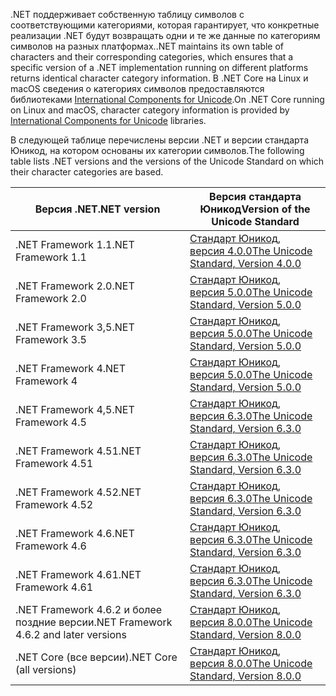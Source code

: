  <span data-ttu-id="f0d1d-101">.NET поддерживает собственную таблицу символов с соответствующими категориями, которая гарантирует, что конкретные реализации .NET будут возвращать одни и те же данные по категориям символов на разных платформах.</span><span class="sxs-lookup"><span data-stu-id="f0d1d-101">.NET maintains its own table of characters and their corresponding categories, which ensures that a specific version of a .NET implementation running on different platforms returns identical character category information.</span></span> <span data-ttu-id="f0d1d-102">В .NET Core на Linux и macOS сведения о категориях символов предоставляются библиотеками [International Components for Unicode](http://site.icu-project.org/).</span><span class="sxs-lookup"><span data-stu-id="f0d1d-102">On .NET Core running on Linux and macOS, character category information is provided by  [International Components for Unicode](http://site.icu-project.org/) libraries.</span></span>
 
 <span data-ttu-id="f0d1d-103">В следующей таблице перечислены версии .NET и версии стандарта Юникод, на котором основаны их категории символов.</span><span class="sxs-lookup"><span data-stu-id="f0d1d-103">The following table lists .NET versions and the versions of the Unicode Standard on which their character categories are based.</span></span>   
  
|<span data-ttu-id="f0d1d-104">Версия .NET</span><span class="sxs-lookup"><span data-stu-id="f0d1d-104">.NET version</span></span>|<span data-ttu-id="f0d1d-105">Версия стандарта Юникод</span><span class="sxs-lookup"><span data-stu-id="f0d1d-105">Version of the Unicode Standard</span></span>|  
|----------------------------|-------------------------------------|  
|<span data-ttu-id="f0d1d-106">.NET Framework 1.1</span><span class="sxs-lookup"><span data-stu-id="f0d1d-106">.NET Framework 1.1</span></span>|[<span data-ttu-id="f0d1d-107">Стандарт Юникод, версия 4.0.0</span><span class="sxs-lookup"><span data-stu-id="f0d1d-107">The Unicode Standard, Version 4.0.0</span></span>](https://www.unicode.org/versions/Unicode4.0.0/)|  
|<span data-ttu-id="f0d1d-108">.NET Framework 2.0</span><span class="sxs-lookup"><span data-stu-id="f0d1d-108">.NET Framework 2.0</span></span>|[<span data-ttu-id="f0d1d-109">Стандарт Юникод, версия 5.0.0</span><span class="sxs-lookup"><span data-stu-id="f0d1d-109">The Unicode Standard, Version 5.0.0</span></span>](https://www.unicode.org/versions/Unicode5.0.0)|  
|<span data-ttu-id="f0d1d-110">.NET Framework 3,5</span><span class="sxs-lookup"><span data-stu-id="f0d1d-110">.NET Framework 3.5</span></span>|[<span data-ttu-id="f0d1d-111">Стандарт Юникод, версия 5.0.0</span><span class="sxs-lookup"><span data-stu-id="f0d1d-111">The Unicode Standard, Version 5.0.0</span></span>](https://www.unicode.org/versions/Unicode5.0.0)|  
|<span data-ttu-id="f0d1d-112">.NET Framework 4</span><span class="sxs-lookup"><span data-stu-id="f0d1d-112">.NET Framework 4</span></span>|[<span data-ttu-id="f0d1d-113">Стандарт Юникод, версия 5.0.0</span><span class="sxs-lookup"><span data-stu-id="f0d1d-113">The Unicode Standard, Version 5.0.0</span></span>](https://www.unicode.org/versions/Unicode5.0.0)|  
|<span data-ttu-id="f0d1d-114">.NET Framework 4,5</span><span class="sxs-lookup"><span data-stu-id="f0d1d-114">.NET Framework 4.5</span></span>|[<span data-ttu-id="f0d1d-115">Стандарт Юникод, версия 6.3.0</span><span class="sxs-lookup"><span data-stu-id="f0d1d-115">The Unicode Standard, Version 6.3.0</span></span>](https://www.unicode.org/versions/Unicode6.3.0/)|  
|<span data-ttu-id="f0d1d-116">.NET Framework 4.51</span><span class="sxs-lookup"><span data-stu-id="f0d1d-116">.NET Framework 4.51</span></span>|[<span data-ttu-id="f0d1d-117">Стандарт Юникод, версия 6.3.0</span><span class="sxs-lookup"><span data-stu-id="f0d1d-117">The Unicode Standard, Version 6.3.0</span></span>](https://www.unicode.org/versions/Unicode6.3.0/)|  
|<span data-ttu-id="f0d1d-118">.NET Framework 4.52</span><span class="sxs-lookup"><span data-stu-id="f0d1d-118">.NET Framework 4.52</span></span>|[<span data-ttu-id="f0d1d-119">Стандарт Юникод, версия 6.3.0</span><span class="sxs-lookup"><span data-stu-id="f0d1d-119">The Unicode Standard, Version 6.3.0</span></span>](https://www.unicode.org/versions/Unicode6.3.0/)|  
|<span data-ttu-id="f0d1d-120">.NET Framework 4.6</span><span class="sxs-lookup"><span data-stu-id="f0d1d-120">.NET Framework 4.6</span></span>|[<span data-ttu-id="f0d1d-121">Стандарт Юникод, версия 6.3.0</span><span class="sxs-lookup"><span data-stu-id="f0d1d-121">The Unicode Standard, Version 6.3.0</span></span>](https://www.unicode.org/versions/Unicode6.3.0/)|  
|<span data-ttu-id="f0d1d-122">.NET Framework 4.61</span><span class="sxs-lookup"><span data-stu-id="f0d1d-122">.NET Framework 4.61</span></span>|[<span data-ttu-id="f0d1d-123">Стандарт Юникод, версия 6.3.0</span><span class="sxs-lookup"><span data-stu-id="f0d1d-123">The Unicode Standard, Version 6.3.0</span></span>](https://www.unicode.org/versions/Unicode6.3.0/)|  
|<span data-ttu-id="f0d1d-124">.NET Framework 4.6.2 и более поздние версии</span><span class="sxs-lookup"><span data-stu-id="f0d1d-124">.NET Framework 4.6.2 and later versions</span></span>|[<span data-ttu-id="f0d1d-125">Стандарт Юникод, версия 8.0.0</span><span class="sxs-lookup"><span data-stu-id="f0d1d-125">The Unicode Standard, Version 8.0.0</span></span>](https://www.unicode.org/versions/Unicode8.0.0/)|  
|<span data-ttu-id="f0d1d-126">.NET Core (все версии)</span><span class="sxs-lookup"><span data-stu-id="f0d1d-126">.NET Core (all versions)</span></span>|[<span data-ttu-id="f0d1d-127">Стандарт Юникод, версия 8.0.0</span><span class="sxs-lookup"><span data-stu-id="f0d1d-127">The Unicode Standard, Version 8.0.0</span></span>](https://www.unicode.org/versions/Unicode8.0.0/)|
  
